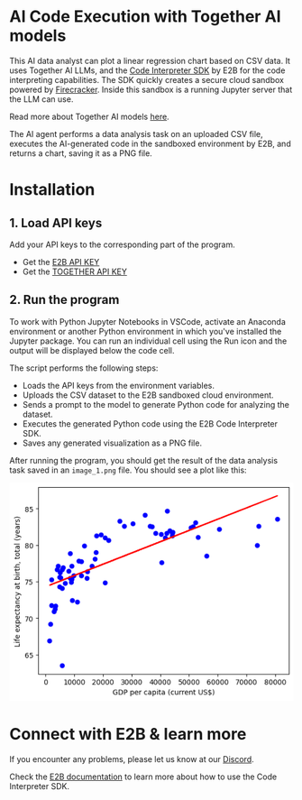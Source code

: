 # AI Code Execution with Together AI models

This AI data analyst can plot a linear regression chart based on CSV data. It uses Together AI LLMs, and the [Code Interpreter SDK](https://github.com/e2b-dev/code-interpreter) by E2B for the code interpreting capabilities. The SDK quickly creates a secure cloud sandbox powered by [Firecracker](https://github.com/firecracker-microvm/firecracker). Inside this sandbox is a running Jupyter server that the LLM can use.

Read more about Together AI models [here](https://api.together.ai/models).

The AI agent performs a data analysis task on an uploaded CSV file, executes the AI-generated code in the sandboxed environment by E2B, and returns a chart, saving it as a PNG file.


# Installation

## 1. Load API keys

Add your API keys to the corresponding part of the program.

- Get the [E2B API KEY](https://e2b.dev/docs/getting-started/api-key)
- Get the [TOGETHER API KEY](https://api.together.xyz/settings/api-keys)

## 2. Run the program

To work with Python Jupyter Notebooks in VSCode, activate an Anaconda environment or another Python environment in which you've installed the Jupyter package. You can run an individual cell using the Run icon and the output will be displayed below the code cell.

The script performs the following steps:
    
- Loads the API keys from the environment variables.
- Uploads the CSV dataset to the E2B sandboxed cloud environment.
- Sends a prompt to the model to generate Python code for analyzing the dataset.
- Executes the generated Python code using the E2B Code Interpreter SDK.
- Saves any generated visualization as a PNG file.
  

After running the program, you should get the result of the data analysis task saved in an `image_1.png` file. You should see a plot like this:

![Example of the output](image_1.png)


# Connect with E2B & learn more
If you encounter any problems, please let us know at our [Discord](https://discord.com/invite/U7KEcGErtQ).

Check the [E2B documentation](https://e2b.dev/docs) to learn more about how to use the Code Interpreter SDK.